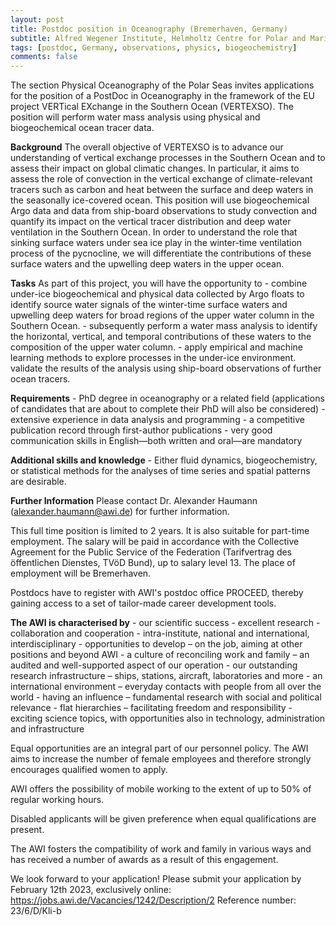 ```yaml
---
layout: post
title: Postdoc position in Oceanography (Bremerhaven, Germany)
subtitle: Alfred Wegener Institute, Helmholtz Centre for Polar and Marine Research
tags: [postdoc, Germany, observations, physics, biogeochemistry]
comments: false
---
```


The section Physical Oceanography of the Polar Seas invites applications for the position of a PostDoc in Oceanography in the framework of the EU project VERTical EXchange in the Southern Ocean (VERTEXSO). The position will perform water mass analysis using physical and biogeochemical ocean tracer data.

**Background**
The overall objective of VERTEXSO is to advance our understanding of vertical exchange processes in the Southern Ocean and to assess their impact on global climatic changes. In particular, it aims to assess the role of convection in the vertical exchange of climate-relevant tracers such as carbon and heat between the surface and deep waters in the seasonally ice-covered ocean. This position will use biogeochemical Argo data and data from ship-board observations to study convection and quantify its impact on the vertical tracer distribution and deep water ventilation in the Southern Ocean. In order to understand the role that sinking surface waters under sea ice play in the winter-time ventilation process of the pycnocline, we will differentiate the contributions of these surface waters and the upwelling deep waters in the upper ocean.

**Tasks**
As part of this project, you will have the opportunity to
    - combine under-ice biogeochemical and physical data collected by Argo floats to identify source water signals of the winter-time surface waters and upwelling deep waters for broad regions of the upper water column in the Southern Ocean.
    - subsequently perform a water mass analysis to identify the horizontal, vertical, and temporal contributions of these waters to the composition of the upper water column.
    - apply empirical and machine learning methods to explore processes in the under-ice environment.
    validate the results of the analysis using ship-board observations of further ocean tracers.

**Requirements**
    - PhD degree in oceanography or a related field (applications of candidates that are about to complete their PhD will also be considered)
    - extensive experience in data analysis and programming
    - a competitive publication record through first-author publications
    - very good communication skills in English—both written and oral—are mandatory 



**Additional skills and knowledge**
    - Either fluid dynamics, biogeochemistry, or statistical methods for the analyses of time series and spatial patterns are desirable.


**Further Information**
Please contact Dr. Alexander Haumann (alexander.haumann@awi.de) for further information.

This full time position is limited to 2 years. It is also suitable for part-time employment. The salary will be paid in accordance with the Collective Agreement for the Public Service of the Federation (Tarifvertrag des öffentlichen Dienstes, TVöD Bund), up to salary level 13. The place of employment will be Bremerhaven.

Postdocs have to register with AWI's postdoc office PROCEED, thereby gaining access to a set of tailor-made career development tools.

**The AWI is characterised by**
    - our scientific success - excellent research
    - collaboration and cooperation - intra-institute, national and international, interdisciplinary
    - opportunities to develop – on the job, aiming at other positions and beyond AWI
    - a culture of reconciling work and family – an audited and well-supported aspect of our operation
    - our outstanding research infrastructure – ships, stations, aircraft, laboratories and more
    - an international environment – everyday contacts with people from all over the world
    - having an influence – fundamental research with social and political relevance
    - flat hierarchies – facilitating freedom and responsibility
    - exciting science topics, with opportunities also in technology, administration and infrastructure

Equal opportunities are an integral part of our personnel policy. The AWI aims to increase the number of female employees and therefore strongly encourages qualified women to apply.

AWI offers the possibility of mobile working to the extent of up to 50% of regular working hours.

Disabled applicants will be given preference when equal qualifications are present.

The AWI fosters the compatibility of work and family in various ways and has received a number of awards as a result of this engagement.

We look forward to your application!
Please submit your application by February 12th 2023, exclusively online: https://jobs.awi.de/Vacancies/1242/Description/2
Reference number: 23/6/D/Kli-b
